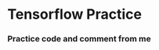 # <b>Tensorflow Practice</b>
### Practice code and comment from me
#### <script src="https://gist.github.com/gihyunkim/d552f49c13a00b015aa86afc81b4ac6c.js"></script>
